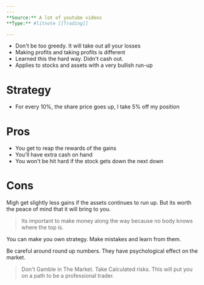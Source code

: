 ```yaml
---
---
**Source:** A lot of youtube videos
**Type:** #litnote [[Trading]]

---
```


- Don't be too greedy. It will take out all your losses
- Making profits and taking profits is different
- Learned this the hard way. Didn't cash out. 
- Applies to stocks and assets with a very bullish run-up
# Strategy
- For every 10%, the share price goes up, I take 5% off my position
# Pros
- You get to reap the rewards of the gains
- You'll have extra cash on hand 
- You won't be hit hard if the stock gets down the next down
# Cons
Migh get slightly less gains if the assets continues to run up. But its worth the peace of mind that it will bring to you.

> Its important to make money along the way because no body knows where the top is. 

You can make you own strategy. Make mistakes and learn from them. 

Be careful around round up numbers. They have psychological effect on the market.
>  Don't Gamble in The Market. Take Calculated risks. This will put you on a path to be a professional trader.

